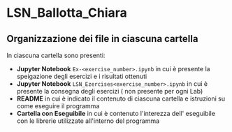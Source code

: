 # LSN_Ballotta_Chiara
## Organizzazione dei file in ciascuna cartella
In ciascuna cartella sono presenti:
- **Jupyter Notebook** `Ex-<exercise_number>.ipynb` in cui è presente la speigazione degli esercizi e i risultati ottenuti
- **Jupyter Notebook** `LSN_Ezercises<exercise_number>.ipynb` in cui è presente la consegna degli esercizi ( non presente per ogni Lab)
- **README** in cui è indicato il contenuto di ciascuna cartella e istruzioni su come eseguire il programma
- **Cartella con Eseguibile** in cui è contenuto l'interezza dell' eseguibile con le librerie utilizzate all'interno del programma
